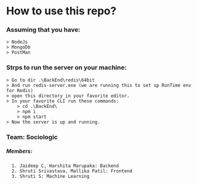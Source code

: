 # How to use this repo?

### Assuming that you have:

    > NodeJs
    > MongoDb
    > PostMan

### Strps to run the server on your machine:

    > Go to dir .\BackEnd\redis\64bit
    > And run redis-server.exe (we are running this to set up RunTime env for Redis)
    > open this directory in your favorite editor.
    > In your favorite CLI run these commands:
        > cd .\BackEnd\
        > npm i
        > npm start
    > Now the server is up and running.

### Team: Sociologic

##### Members:

      1. Jaideep C, Harshita Marupaka: Backend
      2. Shruti Srivastava, Mallika Patil: Frontend
      3. Shruti S: Machine Learning
